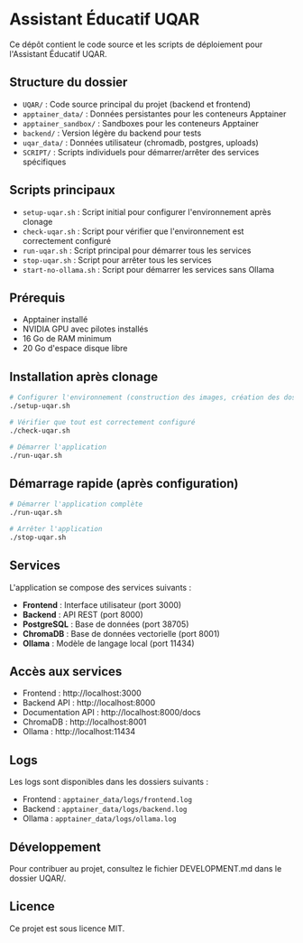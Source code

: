 # Assistant Éducatif UQAR

Ce dépôt contient le code source et les scripts de déploiement pour l'Assistant Éducatif UQAR.

## Structure du dossier

- `UQAR/` : Code source principal du projet (backend et frontend)
- `apptainer_data/` : Données persistantes pour les conteneurs Apptainer
- `apptainer_sandbox/` : Sandboxes pour les conteneurs Apptainer
- `backend/` : Version légère du backend pour tests
- `uqar_data/` : Données utilisateur (chromadb, postgres, uploads)
- `SCRIPT/` : Scripts individuels pour démarrer/arrêter des services spécifiques

## Scripts principaux

- `setup-uqar.sh` : Script initial pour configurer l'environnement après clonage
- `check-uqar.sh` : Script pour vérifier que l'environnement est correctement configuré
- `run-uqar.sh` : Script principal pour démarrer tous les services
- `stop-uqar.sh` : Script pour arrêter tous les services
- `start-no-ollama.sh` : Script pour démarrer les services sans Ollama

## Prérequis

- Apptainer installé
- NVIDIA GPU avec pilotes installés
- 16 Go de RAM minimum
- 20 Go d'espace disque libre

## Installation après clonage

```bash
# Configurer l'environnement (construction des images, création des dossiers, etc.)
./setup-uqar.sh

# Vérifier que tout est correctement configuré
./check-uqar.sh

# Démarrer l'application
./run-uqar.sh
```

## Démarrage rapide (après configuration)

```bash
# Démarrer l'application complète
./run-uqar.sh

# Arrêter l'application
./stop-uqar.sh
```

## Services

L'application se compose des services suivants :

- **Frontend** : Interface utilisateur (port 3000)
- **Backend** : API REST (port 8000)
- **PostgreSQL** : Base de données (port 38705)
- **ChromaDB** : Base de données vectorielle (port 8001)
- **Ollama** : Modèle de langage local (port 11434)

## Accès aux services

- Frontend : http://localhost:3000
- Backend API : http://localhost:8000
- Documentation API : http://localhost:8000/docs
- ChromaDB : http://localhost:8001
- Ollama : http://localhost:11434

## Logs

Les logs sont disponibles dans les dossiers suivants :

- Frontend : `apptainer_data/logs/frontend.log`
- Backend : `apptainer_data/logs/backend.log`
- Ollama : `apptainer_data/logs/ollama.log`

## Développement

Pour contribuer au projet, consultez le fichier DEVELOPMENT.md dans le dossier UQAR/.

## Licence

Ce projet est sous licence MIT. 
